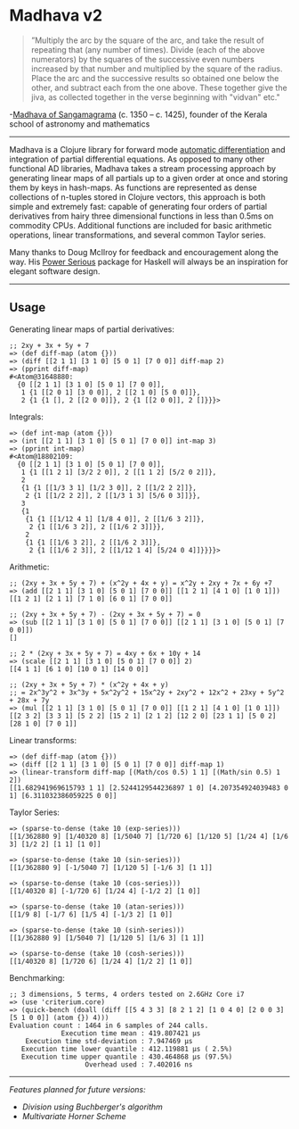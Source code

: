 # Madhava v2

>”Multiply the arc by the square of the arc, and take the result of repeating that (any number of times). Divide (each of the above numerators) by the squares of the successive even numbers increased by that number and multiplied by the square of the radius. Place the arc and the successive results so obtained one below the other, and subtract each from the one above. These together give the jiva, as collected together in the verse beginning with "vidvan" etc."

-[Madhava of Sangamagrama](https://en.wikipedia.org/wiki/Madhava_of_Sangamagrama) (c. 1350 – c. 1425), founder of the Kerala school of astronomy and mathematics

---

Madhava is a Clojure library for forward mode [automatic differentiation](https://en.wikipedia.org/wiki/Automatic_differentiation) and integration of partial differential equations. As opposed to many other functional AD libraries, Madhava takes a stream processing approach by generating linear maps of all partials up to a given order at once and storing them by keys in hash-maps. As functions are represented as dense collections of n-tuples stored in Clojure vectors, this approach is both simple and extremely fast: capable of generating four orders of partial derivatives from hairy three dimensional functions in less than 0.5ms on commodity CPUs. Additional functions are included for basic arithmetic operations, linear transformations, and several common Taylor series.

Many thanks to Doug McIlroy for feedback and encouragement along the way. His [Power Serious](http://www.cs.dartmouth.edu/~doug/powser.html) package for Haskell will always be an inspiration for elegant software design.

---

## Usage

Generating linear maps of partial derivatives:

```
;; 2xy + 3x + 5y + 7
=> (def diff-map (atom {}))
=> (diff [[2 1 1] [3 1 0] [5 0 1] [7 0 0]] diff-map 2)
=> (pprint diff-map)
#<Atom@31648880: 
  {0 [[2 1 1] [3 1 0] [5 0 1] [7 0 0]],
   1 {1 [[2 0 1] [3 0 0]], 2 [[2 1 0] [5 0 0]]},
   2 {1 {1 [], 2 [[2 0 0]]}, 2 {1 [[2 0 0]], 2 []}}}>
```

Integrals:

```
=> (def int-map (atom {}))
=> (int [[2 1 1] [3 1 0] [5 0 1] [7 0 0]] int-map 3)
=> (pprint int-map)
#<Atom@18802109: 
  {0 [[2 1 1] [3 1 0] [5 0 1] [7 0 0]],
   1 {1 [[1 2 1] [3/2 2 0]], 2 [[1 1 2] [5/2 0 2]]},
   2
   {1 {1 [[1/3 3 1] [1/2 3 0]], 2 [[1/2 2 2]]},
    2 {1 [[1/2 2 2]], 2 [[1/3 1 3] [5/6 0 3]]}},
   3
   {1
    {1 {1 [[1/12 4 1] [1/8 4 0]], 2 [[1/6 3 2]]},
     2 {1 [[1/6 3 2]], 2 [[1/6 2 3]]}},
    2
    {1 {1 [[1/6 3 2]], 2 [[1/6 2 3]]},
     2 {1 [[1/6 2 3]], 2 [[1/12 1 4] [5/24 0 4]]}}}}>
```

Arithmetic:

```
;; (2xy + 3x + 5y + 7) + (x^2y + 4x + y) = x^2y + 2xy + 7x + 6y +7
=> (add [[2 1 1] [3 1 0] [5 0 1] [7 0 0]] [[1 2 1] [4 1 0] [1 0 1]])
[[1 2 1] [2 1 1] [7 1 0] [6 0 1] [7 0 0]]

;; (2xy + 3x + 5y + 7) - (2xy + 3x + 5y + 7) = 0
=> (sub [[2 1 1] [3 1 0] [5 0 1] [7 0 0]] [[2 1 1] [3 1 0] [5 0 1] [7 0 0]])
[]

;; 2 * (2xy + 3x + 5y + 7) = 4xy + 6x + 10y + 14
=> (scale [[2 1 1] [3 1 0] [5 0 1] [7 0 0]] 2)
[[4 1 1] [6 1 0] [10 0 1] [14 0 0]]

;; (2xy + 3x + 5y + 7) * (x^2y + 4x + y)
;; = 2x^3y^2 + 3x^3y + 5x^2y^2 + 15x^2y + 2xy^2 + 12x^2 + 23xy + 5y^2 + 28x + 7y
=> (mul [[2 1 1] [3 1 0] [5 0 1] [7 0 0]] [[1 2 1] [4 1 0] [1 0 1]])
[[2 3 2] [3 3 1] [5 2 2] [15 2 1] [2 1 2] [12 2 0] [23 1 1] [5 0 2] [28 1 0] [7 0 1]]
```

Linear transforms:

```
=> (def diff-map (atom {}))
=> (diff [[2 1 1] [3 1 0] [5 0 1] [7 0 0]] diff-map 1)
=> (linear-transform diff-map [(Math/cos 0.5) 1 1] [(Math/sin 0.5) 1 2])
[[1.682941969615793 1 1] [2.5244129544236897 1 0] [4.207354924039483 0 1] [6.311032386059225 0 0]]
```

Taylor Series:

```
=> (sparse-to-dense (take 10 (exp-series)))
[[1/362880 9] [1/40320 8] [1/5040 7] [1/720 6] [1/120 5] [1/24 4] [1/6 3] [1/2 2] [1 1] [1 0]]

=> (sparse-to-dense (take 10 (sin-series)))
[[1/362880 9] [-1/5040 7] [1/120 5] [-1/6 3] [1 1]]

=> (sparse-to-dense (take 10 (cos-series)))
[[1/40320 8] [-1/720 6] [1/24 4] [-1/2 2] [1 0]]

=> (sparse-to-dense (take 10 (atan-series)))
[[1/9 8] [-1/7 6] [1/5 4] [-1/3 2] [1 0]]

=> (sparse-to-dense (take 10 (sinh-series)))
[[1/362880 9] [1/5040 7] [1/120 5] [1/6 3] [1 1]]

=> (sparse-to-dense (take 10 (cosh-series)))
[[1/40320 8] [1/720 6] [1/24 4] [1/2 2] [1 0]]
```

Benchmarking:

```
;; 3 dimensions, 5 terms, 4 orders tested on 2.6GHz Core i7 
=> (use 'criterium.core)
=> (quick-bench (doall (diff [[5 4 3 3] [8 2 1 2] [1 0 4 0] [2 0 0 3] [5 1 0 0]] (atom {}) 4)))
Evaluation count : 1464 in 6 samples of 244 calls.
             Execution time mean : 419.807421 µs
    Execution time std-deviation : 7.947469 µs
   Execution time lower quantile : 412.119881 µs ( 2.5%)
   Execution time upper quantile : 430.464868 µs (97.5%)
                   Overhead used : 7.402016 ns
```

---

*Features planned for future versions:*

+ *Division using Buchberger's algorithm*
+ *Multivariate Horner Scheme*